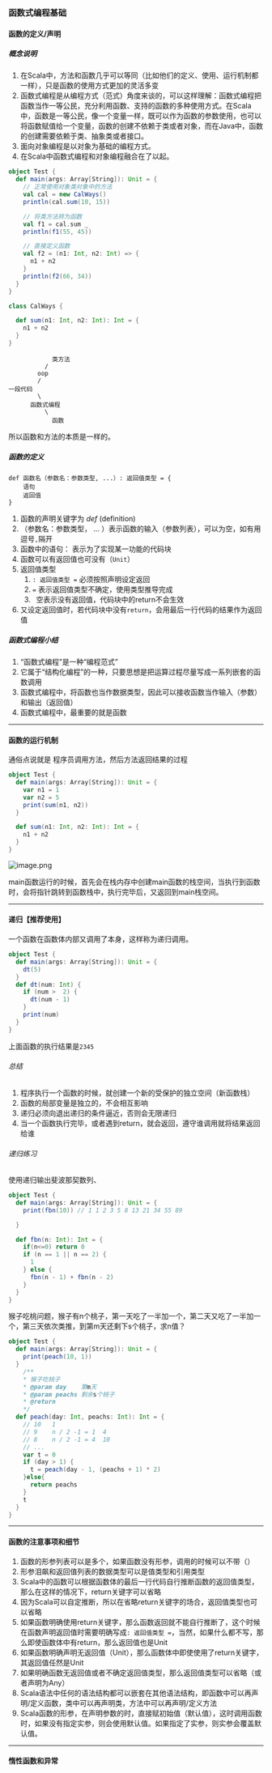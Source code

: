 ### 函数式编程基础

#### 函数的定义/声明

##### 概念说明

1. 在Scala中，方法和函数几乎可以等同（比如他们的定义、使用、运行机制都一样），只是函数的使用方式更加的灵活多变
2. 函数式编程是从编程方式（范式）角度来谈的，可以这样理解：函数式编程把函数当作一等公民，充分利用函数、支持的函数的多种使用方式。在Scala中，函数是一等公民，像一个变量一样，既可以作为函数的参数使用，也可以将函数赋值给一个变量，函数的创建不依赖于类或者对象，而在Java中，函数的创建需要依赖于类、抽象类或者接口。
3. 面向对象编程是以对象为基础的编程方式。
4. 在Scala中函数式编程和对象编程融合在了以起。

```scala
object Test {
  def main(args: Array[String]): Unit = {
    // 正常使用对象类对象中的方法
    val cal = new CalWays()
    println(cal.sum(10, 15))

    // 将类方法转为函数
    val f1 = cal.sum _
    println(f1(55, 45))

    // 直接定义函数
    val f2 = (n1: Int, n2: Int) => {
      n1 + n2
    }
    println(f2(66, 34))
  }
}

class CalWays {

  def sum(n1: Int, n2: Int): Int = {
    n1 + n2
  }
}
```

```
			类方法		  
          /
		oop
		/
一段代码
		\
	  函数式编程
	      \
	      	函数
```

所以函数和方法的本质是一样的。

##### 函数的定义

```
def 函数名（参数名：参数类型, ...）: 返回值类型 = {
	语句
	返回值
}
```

1. 函数的声明关键字为 *def* (definition)
2. （参数名：参数类型， ... ）表示函数的输入（参数列表），可以为空，如有用逗号`,`隔开
3. 函数中的语句： 表示为了实现某一功能的代码块
4. 函数可以有返回值也可没有（`Unit`）
5. 返回值类型
   1. `: 返回值类型 =` 必须按照声明设定返回
   2. `=` 表示返回值类型不确定，使用类型推导完成
   3.  ` `空表示没有返回值，代码块中的return不会生效
6.  又设定返回值时，若代码块中没有`return`，会用最后一行代码的结果作为返回值

##### 函数式编程小结

1. “函数式编程”是一种“编程范式”
2. 它属于“结构化编程”的一种，只要思想是把运算过程尽量写成一系列嵌套的函数调用
3. 函数式编程中，将函数也当作数据类型，因此可以接收函数当作输入（参数）和输出（返回值）
4. 函数式编程中，最重要的就是函数

---

#### 函数的运行机制

通俗点说就是    程序员调用方法，然后方法返回结果的过程

```scala
object Test {
  def main(args: Array[String]): Unit = {
    var n1 = 1
    var n2 = 5
    print(sum(n1, n2))
  }

  def sum(n1: Int, n2: Int): Int = {
    n1 + n2
  }
}
```

![image.png](https://upload-images.jianshu.io/upload_images/6623925-b1c6f12c453c40e1.png?imageMogr2/auto-orient/strip%7CimageView2/2/w/1240)

main函数运行的时候，首先会在栈内存中创建main函数的栈空间，当执行到函数时，会将指针跳转到函数栈中，执行完毕后，又返回到main栈空间。

---

#### 递归【推荐使用】

一个函数在函数体内部又调用了本身，这样称为递归调用。

```scala
object Test {
  def main(args: Array[String]): Unit = {
    dt(5)
  }
  def dt(num: Int) {
    if (num >  2) {
      dt(num - 1)
    }
    print(num)
  }
}
```

上面函数的执行结果是`2345`

###### 总结

1. 程序执行一个函数的时候，就创建一个新的受保护的独立空间（新函数栈）
2. 函数的局部变量是独立的，不会相互影响
3. 递归必须向退出递归的条件逼近，否则会无限递归
4. 当一个函数执行完毕，或者遇到return，就会返回，遵守谁调用就将结果返回给谁

###### 递归练习

使用递归输出斐波那契数列、

```scala
object Test {
  def main(args: Array[String]): Unit = {
    print(fbn(10)) // 1 1 2 3 5 8 13 21 34 55 89

  }

  def fbn(n: Int): Int = {
    if(n<=0) return 0
    if (n == 1 || n == 2) {
      1
    } else {
      fbn(n - 1) + fbn(n - 2)
    }
  }
}
```

猴子吃桃问题，猴子有n个桃子，第一天吃了一半加一个，第二天又吃了一半加一个，第三天依次类推，到第m天还剩下s个桃子，求n值？

```scala
object Test {
  def main(args: Array[String]): Unit = {
    print(peach(10, 1))
  }
    /**
    * 猴子吃桃子
    * @param day    第m天
    * @param peachs 剩余s个桃子
    * @return
    */
  def peach(day: Int, peachs: Int): Int = {
    // 10   1
    // 9    n / 2 -1 = 1  4
    // 8    n / 2 -1 = 4  10
    // ...
    var t = 0
    if (day > 1) {
      t = peach(day - 1, (peachs + 1) * 2)
    }else{
      return peachs
    }
    t
  }
}
```

---

#### 函数的注意事项和细节

1. 函数的形参列表可以是多个，如果函数没有形参，调用的时候可以不带（）
2. 形参泪飙和返回值列表的数据类型可以是值类型和引用类型
3. Scala中的函数可以根据函数体的最后一行代码自行推断函数的返回值类型，那么在这样的情况下，return关键字可以省略
4. 因为Scala可以自定推断，所以在省略return关键字的场合，返回值类型也可以省略
5. 如果函数明确使用return关键字，那么函数返回就不能自行推断了，这个时候在函数声明返回值时需要明确写成`: 返回值类型 =`，当然，如果什么都不写，那么即使函数体中有return，那么返回值也是Unit
6. 如果函数明确声明无返回值（Unit），那么函数体中即使使用了return关键字，其返回值任然是Unit
7. 如果明确函数无返回值或者不确定返回值类型，那么返回值类型可以省略（或者声明为Any）
8. Scala语法中任何的语法结构都可以嵌套在其他语法结构，即函数中可以再声明/定义函数，类中可以再声明类，方法中可以再声明/定义方法
9. Scala函数的形参，在声明参数的时，直接赋初始值（默认值），这时调用函数时，如果没有指定实参，则会使用默认值。如果指定了实参，则实参会覆盖默认值。

---

#### 惰性函数和异常